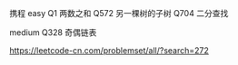 携程
easy
Q1 两数之和
Q572 另一棵树的子树
Q704 二分查找

medium
Q328 奇偶链表


https://leetcode-cn.com/problemset/all/?search=272
